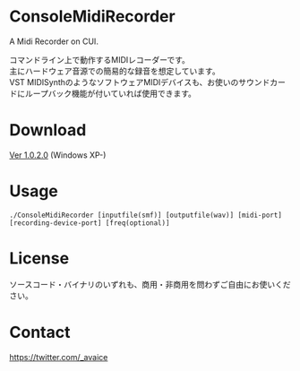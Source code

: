# ConsoleMidiRecorder
A Midi Recorder on CUI.

コマンドライン上で動作するMIDIレコーダーです。  
主にハードウェア音源での簡易的な録音を想定しています。  
VST MIDISynthのようなソフトウェアMIDIデバイスも、お使いのサウンドカードにループバック機能が付いていれば使用できます。

# Download
<a href="https://cho-ice.xyz/files/CMR_102.zip">Ver 1.0.2.0</a> (Windows XP-)

# Usage
`./ConsoleMidiRecorder [inputfile(smf)] [outputfile(wav)] [midi-port] [recording-device-port] [freq(optional)]`

# License
ソースコード・バイナリのいずれも、商用・非商用を問わずご自由にお使いください。

# Contact
https://twitter.com/_avaice
